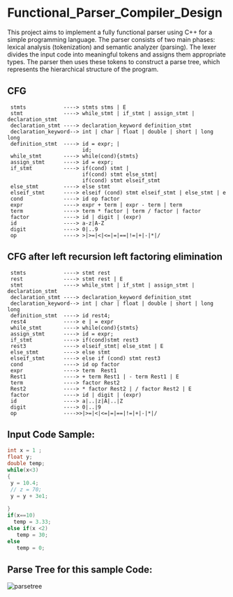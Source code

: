 # Functional_Parser_Compiler_Design


This project aims to implement a fully functional parser using C++ for a simple programming language. The parser consists of two main phases: lexical analysis (tokenization) and semantic analyzer (parsing). The lexer divides the input code into meaningful tokens and assigns them appropriate types. The parser then uses these tokens to construct a parse tree, which represents the hierarchical structure of the program.

## CFG 
     stmts            ----> stmts stms | E 
     stmt             ----> while_stmt | if_stmt | assign_stmt | declaration_stmt
     declaration_stmt ----> declaration_keyword definition_stmt
     declaration_keyword--> int | char | float | double | short | long long
     definition_stmt  ----> id = expr; |
                            id;
     while_stmt       ----> while(cond){stmts}
     assign_stmt      ----> id = expr;
     if_stmt          ----> if(cond) stmt |
                            if(cond) stmt else_stmt|
                            if(cond) stmt elseif_stmt
     else_stmt        ----> else stmt 
     elseif_stmt      ----> elseif (cond) stmt elseif_stmt | else_stmt | e
     cond             ----> id op factor 
     expr             ----> expr + term | expr - term | term
     term             ----> term * factor | term / factor | factor
     factor           ----> id | digit | (expr)
     id               ----> a-z|A-Z
     digit            ----> 0|..9
     op               ----> >|>=|<|<=|=|==|!=|+|-|*|/

## CFG after left recursion left factoring elimination
     stmts            ----> stmt rest
     rest             ----> stmt rest | E
     stmt             ----> while_stmt | if_stmt | assign_stmt | declaration_stmt
     declaration_stmt ----> declaration_keyword definition_stmt
     declaration_keyword--> int | char | float | double | short | long long
     definition_stmt  ----> id rest4;
     rest4            ----> e | = expr 
     while_stmt       ----> while(cond){stmts}
     assign_stmt      ----> id = expr;
     if_stmt          ----> if(cond)stmt rest3
     rest3            ----> elseif_stmt| else_stmt | E
     else_stmt        ----> else stmt
     elseif_stmt      ----> else if (cond) stmt rest3
     cond             ----> id op factor
     expr             ----> term  Rest1
     Rest1            ----> + term Rest1 | - term Rest1 | E
     term             ----> factor Rest2
     Rest2            ----> * factor Rest2 | / factor Rest2 | E
     factor           ----> id | digit | (expr)
     id               ----> a|..|z|A|..|Z
     digit            ----> 0|..|9
     op               ---->>|>=|<|<=|=|==|!=|+|-|*|/
## Input Code Sample: 
```c++
int x = 1 ;
float y;
double temp;
while(x<3)
{
 y = 10.4;
 // z = 70;
 y = y + 3e1;
 
}
if(x==10)
  temp = 3.33;
else if(x <2)
   temp = 30;
else
   temp = 0;
```
   
## Parse Tree for this sample Code:
![parsetree](https://github.com/Seifeldin-Ahmed/Functional_Parser_Compiler_Design/assets/120275931/2e6c6de5-c2b4-4433-a094-327a06544793)
